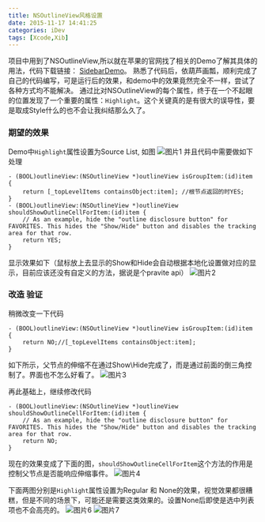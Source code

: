```yaml
---
title: NSOutlineView风格设置
date: 2015-11-17 14:41:25
categories: iDev
tags: [Xcode,Xib]
---
```

项目中用到了NSOutlineView,所以就在苹果的官网找了相关的Demo了解其具体的用法，代码下载链接：
[SidebarDemo](https://developer.apple.com/library/mac/samplecode/SidebarDemo/Introduction/Intro.html#//apple_ref/doc/uid/DTS40010893-Intro-DontLinkElementID_2)。
熟悉了代码后，依葫芦画瓢，顺利完成了自己的代码编写，可是运行后的效果，和demo中的效果竟然完全不一样，尝试了各种方式均不能解决。
通过比对NSOutlineView的每个属性，终于在一个不起眼的位置发现了一个重要的属性：`Highlight`。这个关键真的是有很大的误导性，要是取成Style什么的也不会让我纠结那么久了。
<!--more-->

### 期望的效果

Demo中`Highlight`属性设置为Source List, 如图
![图片1](/img/201511/2_1.png)
并且代码中需要做如下处理
```
- (BOOL)outlineView:(NSOutlineView *)outlineView isGroupItem:(id)item {
    return [_topLevelItems containsObject:item]; //根节点返回的时YES;
}
- (BOOL)outlineView:(NSOutlineView *)outlineView shouldShowOutlineCellForItem:(id)item {
    // As an example, hide the "outline disclosure button" for FAVORITES. This hides the "Show/Hide" button and disables the tracking area for that row.
    return YES;
}
```
显示效果如下（鼠标放上去显示的Show和Hide会自动根据本地化设置做对应的显示，目前应该还没有自定义的方法，据说是个pravite api）
![图片2](/img/201511/2_2.png)

### 改造 验证

稍微改变一下代码
```
- (BOOL)outlineView:(NSOutlineView *)outlineView isGroupItem:(id)item {
    return NO;//[_topLevelItems containsObject:item];
}

```
如下所示，父节点的伸缩不在通过Show\Hide完成了，而是通过前面的倒三角控制了。界面也不怎么好看了。
![图片3](/img/201511/2_3.png)

再此基础上，继续修改代码
```
- (BOOL)outlineView:(NSOutlineView *)outlineView shouldShowOutlineCellForItem:(id)item {
    // As an example, hide the "outline disclosure button" for FAVORITES. This hides the "Show/Hide" button and disables the tracking area for that row.
    return NO;
}
```
现在的效果变成了下面的图，`shouldShowOutlineCellForItem`这个方法的作用是控制父节点是否能响应伸缩事件。
![图片4](/img/201511/2_4.png)

下面两图分别是`Highlight`属性设置为Regular 和 None的效果，视觉效果都很糟糕，但是不同的场景下，可能还是需要这类效果的。设置None后即使是选中列表项也不会高亮的。
![图片6](/img/201511/2_6.png)
![图片7](/img/201511/2_7.png)
